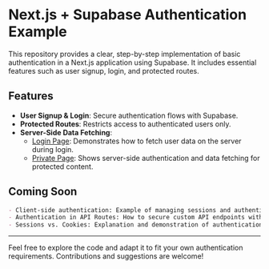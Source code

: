 # Next.js + Supabase Authentication Example

This repository provides a clear, step-by-step implementation of basic authentication in a Next.js application using Supabase. It includes essential features such as user signup, login, and protected routes.

## Features

- **User Signup & Login**: Secure authentication flows with Supabase.
- **Protected Routes**: Restricts access to authenticated users only.
- **Server-Side Data Fetching**:
  - [Login Page](app/login/page.tsx): Demonstrates how to fetch user data on the server during login.
  - [Private Page](app/private/page.tsx): Shows server-side authentication and data fetching for protected content.

## Coming Soon

```markdown
- Client-side authentication: Example of managing sessions and authentication state entirely in the browser.
- Authentication in API Routes: How to secure custom API endpoints with Supabase auth.
- Sessions vs. Cookies: Explanation and demonstration of authentication using both approaches.
```

---

Feel free to explore the code and adapt it to fit your own authentication requirements. Contributions and suggestions are welcome!
